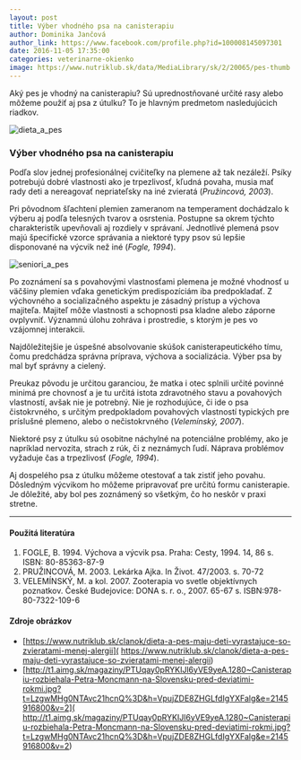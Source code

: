 ```yaml
---
layout: post
title: Výber vhodného psa na canisterapiu
author: Dominika Jančová
author_link: https://www.facebook.com/profile.php?id=100008145097301
date: 2016-11-05 17:35:00
categories: veterinarne-okienko
image: https://www.nutriklub.sk/data/MediaLibrary/sk/2/20065/pes-thumb.jpg
---
```

Aký pes je vhodný na canisterapiu? Sú uprednostňované určité rasy alebo môžeme použiť aj psa z útulku?
To je hlavným predmetom nasledujúcich riadkov.

<!--more-->

![dieta_a_pes](https://www.nutriklub.sk/data/MediaLibrary/sk/2/20065/pes-thumb.jpg)

### Výber vhodného psa na canisterapiu

Podľa slov jednej profesionálnej cvičiteľky na plemene až tak nezáleží. Psíky potrebujú dobré vlastnosti ako je
trpezlivosť, kľudná povaha, musia mať rady deti a nereagovať nepriateľsky na iné zvieratá (*Pružincová, 2003*).

Pri pôvodnom šľachtení plemien zameranom na temperament dochádzalo k výberu aj podľa telesných tvarov a osrstenia.
Postupne sa okrem týchto charakteristík upevňovali aj rozdiely v správaní. Jednotlivé plemená psov majú špecifické
vzorce správania a niektoré typy psov sú lepšie disponované na výcvik než iné (*Fogle, 1994*).

![seniori_a_pes](http://t1.aimg.sk/magaziny/PTUqay0pRYKIJl6yVE9yeA.1280~Canisterapiu-rozbiehala-Petra-Moncmann-na-Slovensku-pred-deviatimi-rokmi.jpg?t=LzgwMHg0NTAvc21hcnQ%3D&h=VpujZDE8ZHGLfdIgYXFalg&e=2145916800&v=2)

Po zoznámení sa s povahovými vlastnosťami plemena je možné vhodnosť u väčšiny plemien vďaka genetickým predispozíciám
iba predpokladať. Z výchovného a socializačného aspektu je zásadný prístup a výchova majiteľa. Majiteľ môže vlastnosti
a schopnosti psa kladne alebo záporne ovplyvniť. Významnú úlohu zohráva i prostredie, s ktorým je pes vo vzájomnej
interakcii.

Najdôležitejšie je úspešné absolvovanie skúšok canisterapeutického tímu, čomu predchádza správna príprava, výchova a
socializácia. Výber psa by mal byť správny a cielený.

Preukaz pôvodu je určitou garanciou, že matka i otec splnili určité povinné minimá pre chovnosť a je tu určitá istota
zdravotného stavu a povahových vlastností, avšak nie je potrebný. Nie je rozhodujúce, či ide o psa čistokrvného, s
určitým predpokladom povahových vlastností typických pre príslušné plemeno, alebo o nečistokrvného (*Velemínský, 2007*).

Niektoré psy z útulku sú osobitne náchylné na potenciálne problémy, ako je napríklad nervozita, strach z rúk, či z
neznámych ľudí. Náprava problémov vyžaduje čas a trpezlivosť (*Fogle, 1994*).

Aj dospelého psa z útulku môžeme otestovať a tak zistiť jeho povahu. Dôsledným výcvikom ho môžeme pripravovať pre
určitú formu canisterapie. Je dôležité, aby bol pes zoznámený so všetkým, čo ho neskôr v praxi stretne.

----------

#### Použitá literatúra

 1. FOGLE, B. 1994. Výchova a výcvik psa. Praha: Cesty, 1994. 14, 86 s. ISBN: 80-85363-87-9
 2. PRUŽINCOVÁ, M. 2003. Lekárka Ajka. In Život. 47/2003. s. 70-72
 3. VELEMÍNSKÝ, M. a kol. 2007. Zooterapia vo svetle objektívnych poznatkov. České Budejovice: DONA s. r. o., 2007. 65-67 s. ISBN:978-80-7322-109-6

#### Zdroje obrázkov

 - [https://www.nutriklub.sk/clanok/dieta-a-pes-maju-deti-vyrastajuce-so-zvieratami-menej-alergii](
    https://www.nutriklub.sk/clanok/dieta-a-pes-maju-deti-vyrastajuce-so-zvieratami-menej-alergii)
 - [http://t1.aimg.sk/magaziny/PTUqay0pRYKIJl6yVE9yeA.1280~Canisterapiu-rozbiehala-Petra-Moncmann-na-Slovensku-pred-deviatimi-rokmi.jpg?t=LzgwMHg0NTAvc21hcnQ%3D&h=VpujZDE8ZHGLfdIgYXFalg&e=2145916800&v=2](
    http://t1.aimg.sk/magaziny/PTUqay0pRYKIJl6yVE9yeA.1280~Canisterapiu-rozbiehala-Petra-Moncmann-na-Slovensku-pred-deviatimi-rokmi.jpg?t=LzgwMHg0NTAvc21hcnQ%3D&h=VpujZDE8ZHGLfdIgYXFalg&e=2145916800&v=2)
